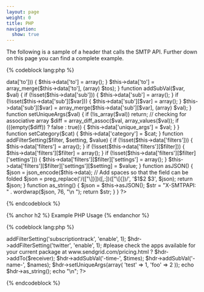 ```yaml
---
layout: page
weight: 0
title: PHP
navigation:
  show: true
---
```


The following is a sample of a header that calls the SMTP API. Further down on this page you can find a complete example.



{% codeblock lang:php %}
<?php

# Version 1.0
# Last Updated 6/22/2009

class SmtpApiHeader
{
    var $data;
    
    function addTo($tos)
    {
        if (!isset($this->data['to'])) {
            $this->data['to'] = array();
        }
        $this->data['to'] = array_merge($this->data['to'], (array) $tos);
    }
    
    function addSubVal($var, $val)
    {
        if (!isset($this->data['sub'])) {
            $this->data['sub'] = array();
        }
        
        if (!isset($this->data['sub'][$var])) {
            $this->data['sub'][$var] = array();
        }
        $this->data['sub'][$var] = array_merge($this->data['sub'][$var], (array) $val);
    }
    
    function setUniqueArgs($val)
    {
        if (!is_array($val))
            return;
        // checking for associative array
        $diff = array_diff_assoc($val, array_values($val));
        if (((empty($diff)) ? false : true)) {
            $this->data['unique_args'] = $val;
        }
    }
    
    function setCategory($cat)
    {
        $this->data['category'] = $cat;
    }
    
    function addFilterSetting($filter, $setting, $value)
    {
        if (!isset($this->data['filters'])) {
            $this->data['filters'] = array();
        }
        
        if (!isset($this->data['filters'][$filter])) {
            $this->data['filters'][$filter] = array();
        }
        
        if (!isset($this->data['filters'][$filter]['settings'])) {
            $this->data['filters'][$filter]['settings'] = array();
        }
        $this->data['filters'][$filter]['settings'][$setting] = $value;
    }
    
    function asJSON()
    {
        $json = json_encode($this->data);
        // Add spaces so that the field can be folded
        $json = preg_replace('/(["\]}])([,:])(["\[{])/', '$1$2 $3', $json);
        return $json;
    }
    
    function as_string()
    {
        $json = $this->asJSON();
        $str  = "X-SMTPAPI: " . wordwrap($json, 76, "\n ");
        return $str;
    }
    
}

?>
{% endcodeblock %}

 
{% anchor h2 %} Example PHP Usage {% endanchor %}
 

{% codeblock lang:php %}
<?php

include 'SmtpApiHeader.php';

$hdr      = new SmtpApiHeader();
$receiver = array(
    'kyle@somewhere.com',
    'bob@someplace.net',
    'someguy@googlemailz.coms'
);
$times    = array(
    '1pm',
    '2pm',
    '3pm'
);
$names    = array(
    'kyle',
    'bob',
    'someguy'
);

$hdr->addFilterSetting('subscriptiontrack', 'enable', 1);
$hdr->addFilterSetting('twitter', 'enable', 1); #please check the apps available for your current package at www.sendgrid.com/pricing.html ?
$hdr->addTo($receiver);

$hdr->addSubVal('-time-', $times);

$hdr->addSubVal('-name-', $names);
$hdr->setUniqueArgs(array(
    'test' => 1,
    'foo' => 2
));

echo $hdr->as_string();
echo "\n";

?>
{% endcodeblock %}



